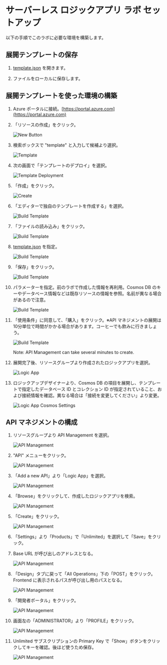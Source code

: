 # サーバーレス ロジックアプリ ラボ セットアップ

以下の手順でこのラボに必要な環境を構築します。

## 展開テンプレートの保存

1. [template.json](template.json) を開きます。

1. ファイルをローカルに保存します。

## 展開テンプレートを使った環境の構築

1. Azure ポータルに接続。[https://portal.azure.com](https://portal.azure.com)

1. 「リソースの作成」をクリック。

    ![New Button](images/new_button.png "New Button")

1. 検索ボックスで "template" と入力して候補より選択。

    ![Template](images/template_search.png "Template")

1. 次の画面で「テンプレートのデプロイ」を選択。

    ![Template Deployment](images/template_deployment_results.png "Template Deployment")

1. 「作成」をクリック。

    ![Create](images/create.png "Create")

1. 「エディターで独自のテンプレートを作成する」を選択。

    ![Build Template](images/template_build.png "Build Template")

1. 「ファイルの読み込み」をクリック。

    ![Build Template](images/template_load_file.png "Build Template")

1. [template.json](template.json) を指定。

    ![Build Template](images/template_json.png "Build Template")

1. 「保存」をクリック。

    ![Build Template](images/template_save.png "Build Template")

1. パラメーターを指定。前のラボで作成した情報を再利用。Cosmos DB のキーやデータベース情報などは既存リソースの情報を参照。名前が異なる場合があるので注意。

    ![Build Template](images/template_settings.png "Build Template")

1. 「使用条件」に同意して、「購入」をクリック。※API マネジメントの展開は10分単位で時間がかかる場合があります。コーヒーでも飲みに行きましょう。

    ![Build Template](images/template_purchase.png "Build Template")

    Note:  API Management can take several minutes to create.

1. 展開完了後、リソースグループより作成されたロジックアプリを選択。

    ![Logic App](images/create_single_character.png "Logic App")

1. ロジックアップデザイナーより、Cosmos DB の項目を展開し、テンプレートで指定したデータベース ID とコレクション ID が指定されていること、および接続情報を確認。異なる場合は「接続を変更してください」より変更。

    ![Logic App Cosmos Settings](images/logic_app_cosmos_db_settings.png "Logic App Cosmos Settings")

## API マネジメントの構成

1. リソースグループより API Management を選択。

    ![API Management](images/api_management.png "API Management")

1. "API" メニューをクリック。

    ![API Management](images/api_management_apis.png "API Management")

1. 「Add a new API」より「Logic App」を選択。

    ![API Management](images/api_management_logic_app.png "API Management")

1. 「Browse」をクリックして、作成したロジックアプリを検索。 

    ![API Management](images/api_management_create_logic_app.png "API Management")
    
1. 「Create」をクリック。

    ![API Management](images/api_management_create_logic_app_create.png "API Management")

1. 「Settings」より「Products」で「Unlimited」を選択して「Save」をクリック。

1. Base URL が呼び出しのアドレスとなる。

    ![API Management](images/api_management_base_url.png "API Management")

1. 「Design」タブに戻って「All Operations」下の「POST」をクリック。Frontend に表示されるパスが呼び出し用のパスとなる。

    ![API Management](images/api_management_endpoint_url.png "API Management")
    
1. 「開発者ポータル」をクリック。

    ![API Management](images/developer_portal.png "API Management")

1. 画面左の「ADMINISTRATOR」より「PROFILE」をクリック。

    ![API Management](images/developer_portal_profile.png "API Management")
    
1. Unlimited サブスクリプションの Primary Key で「Show」ボタンをクリックしてキーを確認。後ほど使うため保存。

    ![API Management](images/developer_key.png "API Management")
